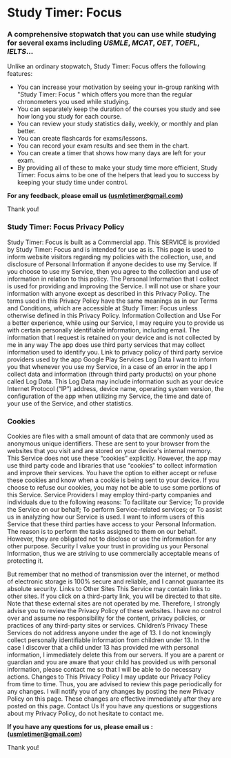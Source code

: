 # Study Timer: Focus 

### A comprehensive stopwatch that you can use while studying for several exams including _USMLE_, _MCAT_, _OET_, _TOEFL_, _IELTS_...

Unlike an ordinary stopwatch, Study Timer: Focus offers the following features:

- You can increase your motivation by seeing your in-group ranking with "Study Timer: Focus " which offers you more than the regular chronometers you used while studying.
- You can separately keep the duration of the courses you study and see how long you study for each course.
- You can review your study statistics daily, weekly, or monthly and plan better.
- You can create flashcards for exams/lessons.
- You can record your exam results and see them in the chart. 
- You can create a timer that shows how many days are left for your exam.
- By providing all of these to make your study time more efficient, Study Timer: Focus aims to be one of the helpers that lead you to success by keeping your study time under control.

**For any feedback, please email us (usmletimer@gmail.com)**

Thank you!

### Study Timer: Focus Privacy Policy

Study Timer: Focus is built as a Commercial app. This SERVICE is provided by Study Timer: Focus and is intended for use as is. This page is used to inform website visitors regarding my policies with the collection, use, and disclosure of Personal Information if anyone decides to use my Service. If you choose to use my Service, then you agree to the collection and use of information in relation to this policy. The Personal Information that I collect is used for providing and improving the Service. I will not use or share your information with anyone except as described in this Privacy Policy. The terms used in this Privacy Policy have the same meanings as in our Terms and Conditions, which are accessible at Study Timer: Focus unless otherwise defined in this Privacy Policy. Information Collection and Use For a better experience, while using our Service, I may require you to provide us with certain personally identifiable information, including email. The information that I request is retained on your device and is not collected by me in any way The app does use third party services that may collect information used to identify you. Link to privacy policy of third party service providers used by the app Google Play Services Log Data I want to inform you that whenever you use my Service, in a case of an error in the app I collect data and information (through third party products) on your phone called Log Data. This Log Data may include information such as your device Internet Protocol (“IP”) address, device name, operating system version, the configuration of the app when utilizing my Service, the time and date of your use of the Service, and other statistics.

### Cookies
Cookies are files with a small amount of data that are commonly used as anonymous unique identifiers. These are sent to your browser from the websites that you visit and are stored on your device's internal memory. This Service does not use these “cookies” explicitly. However, the app may use third party code and libraries that use “cookies” to collect information and improve their services. You have the option to either accept or refuse these cookies and know when a cookie is being sent to your device. If you choose to refuse our cookies, you may not be able to use some portions of this Service. Service Providers I may employ third-party companies and individuals due to the following reasons: To facilitate our Service; To provide the Service on our behalf; To perform Service-related services; or To assist us in analyzing how our Service is used. I want to inform users of this Service that these third parties have access to your Personal Information. The reason is to perform the tasks assigned to them on our behalf. However, they are obligated not to disclose or use the information for any other purpose. Security I value your trust in providing us your Personal Information, thus we are striving to use commercially acceptable means of protecting it.

But remember that no method of transmission over the internet, or method of electronic storage is 100% secure and reliable, and I cannot guarantee its absolute security. Links to Other Sites This Service may contain links to other sites. If you click on a third-party link, you will be directed to that site. Note that these external sites are not operated by me. Therefore, I strongly advise you to review the Privacy Policy of these websites. I have no control over and assume no responsibility for the content, privacy policies, or practices of any third-party sites or services. Children’s Privacy These Services do not address anyone under the age of 13. I do not knowingly collect personally identifiable information from children under 13. In the case I discover that a child under 13 has provided me with personal information, I immediately delete this from our servers. If you are a parent or guardian and you are aware that your child has provided us with personal information, please contact me so that I will be able to do necessary actions. Changes to This Privacy Policy I may update our Privacy Policy from time to time. Thus, you are advised to review this page periodically for any changes. I will notify you of any changes by posting the new Privacy Policy on this page. These changes are effective immediately after they are posted on this page. Contact Us If you have any questions or suggestions about my Privacy Policy, do not hesitate to contact me.



**If you have any questions for us, please email us : (usmletimer@gmail.com)**


Thank you!
